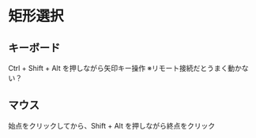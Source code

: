 # 矩形選択

## キーボード

Ctrl + Shift + Alt を押しながら矢印キー操作
※リモート接続だとうまく動かない？

## マウス

始点をクリックしてから、Shift + Alt を押しながら終点をクリック
